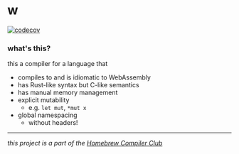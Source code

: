 # w

[![codecov](https://codecov.io/gh/romdotdog/w/branch/main/graph/badge.svg?token=IyNLlmshzs)](https://codecov.io/gh/romdotdog/w)

### what's this?

this a compiler for a language that

- compiles to and is idiomatic to WebAssembly
- has Rust-like syntax but C-like semantics
- has manual memory management
- explicit mutability
  - e.g. `let mut`, `*mut x`
- global namespacing
  - without headers!

---

_this project is a part of the [Homebrew Compiler Club](https://discord.gg/wzkJN89wV3)_
